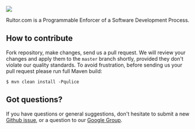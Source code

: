 <img src="http://img.rultor.com/logo-128x128.png">

Rultor.com is a Programmable Enforcer of a Software Development Process.

## How to contribute

Fork repository, make changes, send us a pull request. We will review
your changes and apply them to the `master` branch shortly, provided
they don't violate our quality standards. To avoid frustration, before
sending us your pull request please run full Maven build:

```
$ mvn clean install -Pqulice
```

## Got questions?

If you have questions or general suggestions, don't hesitate to submit
a new [Github issue](https://github.com/yegor256/rultor/issues/new),
or a question to our
[Google Group](https://groups.google.com/forum/#!forum/rultor).
